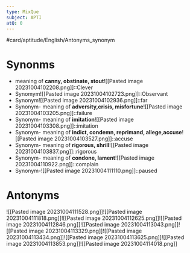 ```yaml
---
type: MixQue
subject: APTI
atQ: 0
---
```

#card/aptitude/English/Antonyms_synonym 
# Synonms
- meaning of **canny, obstinate, stout**![[Pasted image 20231004102208.png]]::Clever <!--SR:!2023-10-21,1,230-->
- Synomym![[Pasted image 20231004102723.png]]::Observant <!--SR:!2023-10-24,4,270-->
- Synonym![[Pasted image 20231004102936.png]]::far <!--SR:!2023-10-23,3,250-->
- Synonym- meaning of **adversity,crisis, misfortune**![[Pasted image 20231004103205.png]]::failure <!--SR:!2023-10-24,4,270-->
- Synonym- meaning of **imitation**![[Pasted image 20231004103308.png]]::imitation <!--SR:!2023-11-10,16,290-->
- Synonym- meaning of **indict, condemn, reprimand, allege,accuse**![[Pasted image 20231004103527.png]]::accuse <!--SR:!2023-10-21,1,230-->
- Synonym- meaning of **rigorous, shrill**![[Pasted image 20231004103837.png]]::rigorous <!--SR:!2023-10-21,1,232-->
- Synonym- meaning of **condone, lament**![[Pasted image 20231004110922.png]]::complain <!--SR:!2023-10-21,1,230-->
- Synonym-![[Pasted image 20231004111110.png]]::paused <!--SR:!2023-10-24,4,270-->

# Antonyms
![[Pasted image 20231004111528.png]]![[Pasted image 20231004111818.png]]![[Pasted image 20231004112625.png]]![[Pasted image 20231004112846.png]]![[Pasted image 20231004113043.png]]![[Pasted image 20231004113329.png]]![[Pasted image 20231004113434.png]]![[Pasted image 20231004113625.png]]![[Pasted image 20231004113853.png]]![[Pasted image 20231004114018.png]]
